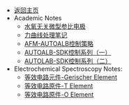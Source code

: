 <!-- notes/_sidebar.md -->

- [返回主页](/)
- Academic Notes
  - [水氧无关微型参比电极](notes/glassSealedSilverReferenceElectrode.md)
  - [力曲线处理笔记](notes/forcecurveDealling.md)
  - [AFM-AUTOALB控制策略](notes/AFM-AUTOLAB-Strategy.md)
  - [AUTOALB-SDK控制系列（一）](notes/AUTOALB-SDK-Control1.md)
  - [AUTOLAB-SDK控制系列（二）](notes/PicoviewAndAUTOLAB-Final.md)
- Electrochemical Spectroscopy Notes:
  - [等效电路元件-Gerischer Element](GerischerElement.md)
  - [等效电路原件-T Element](TElement.md)
  - [等效电路原件-O Element](OElement.md)
